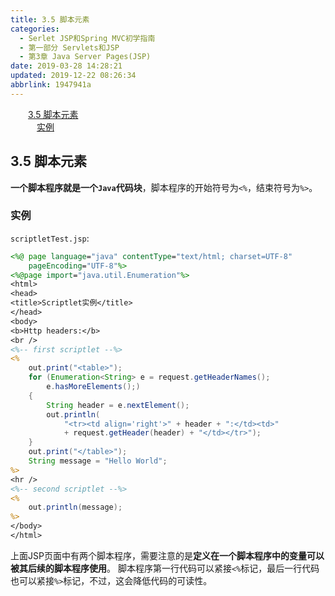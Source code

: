 ```yaml
---
title: 3.5 脚本元素
categories: 
  - Serlet JSP和Spring MVC初学指南
  - 第一部分 Servlets和JSP
  - 第3章 Java Server Pages(JSP)
date: 2019-03-28 14:28:21
updated: 2019-12-22 08:26:34
abbrlink: 1947941a
---
```

<div id='my_toc'><a href="/JavaReadingNotes/1947941a/#3-5-脚本元素" class="header_2">3.5 脚本元素</a><br><a href="/JavaReadingNotes/1947941a/#实例" class="header_3">实例</a><br></div>
<style>.header_1{margin-left: 1em;}.header_2{margin-left: 2em;}.header_3{margin-left: 3em;}.header_4{margin-left: 4em;}.header_5{margin-left: 5em;}.header_6{margin-left: 6em;}</style>
<!--more-->
<script>if (navigator.platform.search('arm')==-1){document.getElementById('my_toc').style.display = 'none';}var e,p = document.getElementsByTagName('p');while (p.length>0) {e = p[0];e.parentElement.removeChild(e);}</script>

<!--end-->
## 3.5 脚本元素 ##
**一个脚本程序就是一个`Java`代码块**，脚本程序的开始符号为`<%`，结束符号为`%>`。
### 实例 ###
`scriptletTest.jsp`:
```jsp
<%@ page language="java" contentType="text/html; charset=UTF-8"
    pageEncoding="UTF-8"%>
<%@page import="java.util.Enumeration"%>
<html>
<head>
<title>Scriptlet实例</title>
</head>
<body>
<b>Http headers:</b>
<br />
<%-- first scriptlet --%>
<%
    out.print("<table>");
    for (Enumeration<String> e = request.getHeaderNames();
        e.hasMoreElements();) 
    {
        String header = e.nextElement();
        out.println(
            "<tr><td align='right'>" + header + ":</td><td>"
            + request.getHeader(header) + "</td></tr>");
    }
    out.print("</table>");
    String message = "Hello World";
%>
<hr />
<%-- second scriptlet --%>
<%
    out.println(message);
%>
</body>
</html>
```
上面JSP页面中有两个脚本程序，需要注意的是**定义在一个脚本程序中的变量可以被其后续的脚本程序使用**。
脚本程序第一行代码可以紧接`<%`标记，最后一行代码也可以紧接`%>`标记，不过，这会降低代码的可读性。
